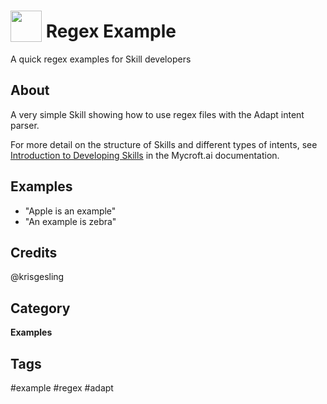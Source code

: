 # <img src="https://raw.githack.com/FortAwesome/Font-Awesome/master/svgs/solid/robot.svg" card_color="#40DBB0" width="50" height="50" style="vertical-align:bottom"/> Regex Example

A quick regex examples for Skill developers
## About
A very simple Skill showing how to use regex files with the Adapt intent parser.

For more detail on the structure of Skills and different types of intents, see [Introduction to Developing Skills](https://mycroft.ai/documentation/skills/introduction-developing-skills/) in the Mycroft.ai documentation.

## Examples
* "Apple is an example"
* "An example is zebra"

## Credits
@krisgesling

## Category
**Examples**

## Tags
#example #regex #adapt

